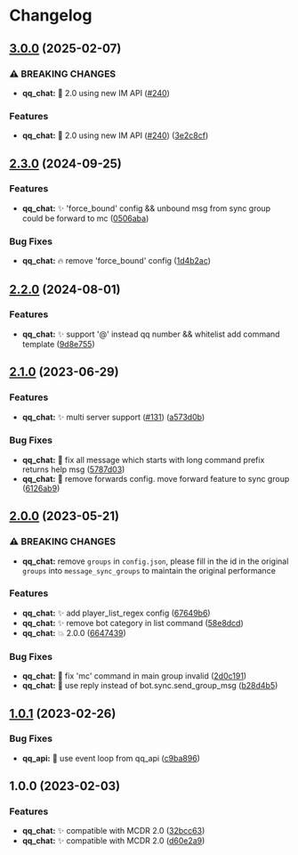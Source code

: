 # Changelog

## [3.0.0](https://github.com/AnzhiZhang/MCDReforgedPlugins/compare/qq_chat-v2.3.0...qq_chat-v3.0.0) (2025-02-07)


### ⚠ BREAKING CHANGES

* **qq_chat:** :tada: 2.0 using new IM API ([#240](https://github.com/AnzhiZhang/MCDReforgedPlugins/issues/240))

### Features

* **qq_chat:** :tada: 2.0 using new IM API ([#240](https://github.com/AnzhiZhang/MCDReforgedPlugins/issues/240)) ([3e2c8cf](https://github.com/AnzhiZhang/MCDReforgedPlugins/commit/3e2c8cf5b8aa54d02ae50016cae790d2509e718f))

## [2.3.0](https://github.com/AnzhiZhang/MCDReforgedPlugins/compare/qq_chat-v2.2.0...qq_chat-v2.3.0) (2024-09-25)


### Features

* **qq_chat:** :sparkles: 'force_bound' config && unbound msg from sync group could be forward to mc ([0506aba](https://github.com/AnzhiZhang/MCDReforgedPlugins/commit/0506aba3114c7ec1071e845d21f1f3c7155ddb01))


### Bug Fixes

* **qq_chat:** :fire: remove 'force_bound' config ([1d4b2ac](https://github.com/AnzhiZhang/MCDReforgedPlugins/commit/1d4b2ac8a05f57a7357559395fe8847d784d16fa))

## [2.2.0](https://github.com/AnzhiZhang/MCDReforgedPlugins/compare/qq_chat-v2.1.0...qq_chat-v2.2.0) (2024-08-01)


### Features

* **qq_chat:** :sparkles: support '@' instead qq number && whitelist add command template ([9d8e755](https://github.com/AnzhiZhang/MCDReforgedPlugins/commit/9d8e75586972403d2a37e652e7533ff3bb3d5e49))

## [2.1.0](https://github.com/AnzhiZhang/MCDReforgedPlugins/compare/qq_chat-v2.0.0...qq_chat-v2.1.0) (2023-06-29)


### Features

* **qq_chat:** :sparkles: multi server support ([#131](https://github.com/AnzhiZhang/MCDReforgedPlugins/issues/131)) ([a573d0b](https://github.com/AnzhiZhang/MCDReforgedPlugins/commit/a573d0b6e83edf55375d2fb7c553a8f830d5eeea))


### Bug Fixes

* **qq_chat:** :bug: fix all message which starts with long command prefix returns help msg ([5787d03](https://github.com/AnzhiZhang/MCDReforgedPlugins/commit/5787d038c5edd490da16016aeaf4edc0eb4e4d6f))
* **qq_chat:** :bug: remove forwards config. move forward feature to sync group ([6126ab9](https://github.com/AnzhiZhang/MCDReforgedPlugins/commit/6126ab9bd7c266576ed02e99f8262b32bf6a9754))

## [2.0.0](https://github.com/AnzhiZhang/MCDReforgedPlugins/compare/qq_chat-v1.0.1...qq_chat-v2.0.0) (2023-05-21)


### ⚠ BREAKING CHANGES

* **qq_chat:** remove  `groups` in `config.json`, please fill in the id in the original `groups` into `message_sync_groups` to maintain the original performance

### Features

* **qq_chat:** ✨ add player_list_regex config ([67649b6](https://github.com/AnzhiZhang/MCDReforgedPlugins/commit/67649b6e5038c481e65b1bfbb62e9d1e41f458d8))
* **qq_chat:** ✨ remove bot category in list command ([58e8dcd](https://github.com/AnzhiZhang/MCDReforgedPlugins/commit/58e8dcd46424fe6fd710ae1f3cbc74644078cfc5))
* **qq_chat:** 💥 2.0.0 ([6647439](https://github.com/AnzhiZhang/MCDReforgedPlugins/commit/66474399f6b0ccc086fb3c1072d72a8e2bf2862b))


### Bug Fixes

* **qq_chat:** 🐛 fix 'mc' command in main group invalid ([2d0c191](https://github.com/AnzhiZhang/MCDReforgedPlugins/commit/2d0c1910940a1f995189bdf810539fcc92fbf8fd))
* **qq_chat:** 🐛 use reply instead of bot.sync.send_group_msg ([b28d4b5](https://github.com/AnzhiZhang/MCDReforgedPlugins/commit/b28d4b57f8bd60db1b41880def7afee1706903e6))

## [1.0.1](https://github.com/AnzhiZhang/MCDReforgedPlugins/compare/qq_chat-v1.0.0...qq_chat-v1.0.1) (2023-02-26)


### Bug Fixes

* **qq_api:** 🐛 use event loop from qq_api ([c9ba896](https://github.com/AnzhiZhang/MCDReforgedPlugins/commit/c9ba8966bb2bc9105b3c0fe8b7802b5378e50509))

## 1.0.0 (2023-02-03)


### Features

* **qq_chat:** ✨ compatible with MCDR 2.0 ([32bcc63](https://github.com/AnzhiZhang/MCDReforgedPlugins/commit/32bcc63a6581742688d80b496d23de065f1d4586))
* **qq_chat:** ✨ compatible with MCDR 2.0 ([d60e2a9](https://github.com/AnzhiZhang/MCDReforgedPlugins/commit/d60e2a9faa0d8b4a0d685d99c8164bf6d4535ff9))
